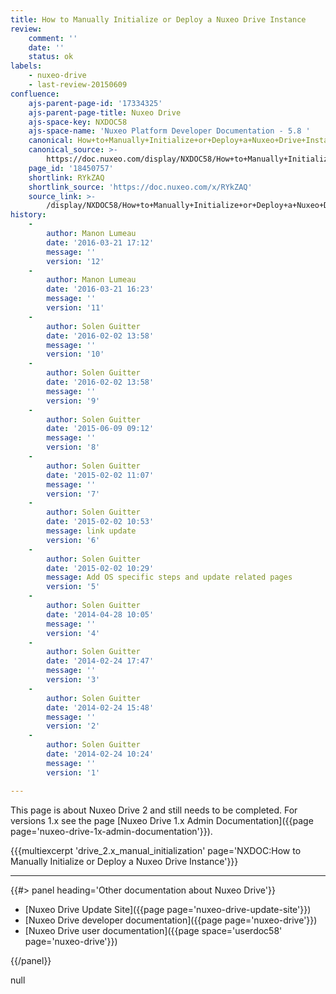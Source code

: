 ```yaml
---
title: How to Manually Initialize or Deploy a Nuxeo Drive Instance
review:
    comment: ''
    date: ''
    status: ok
labels:
    - nuxeo-drive
    - last-review-20150609
confluence:
    ajs-parent-page-id: '17334325'
    ajs-parent-page-title: Nuxeo Drive
    ajs-space-key: NXDOC58
    ajs-space-name: 'Nuxeo Platform Developer Documentation - 5.8 '
    canonical: How+to+Manually+Initialize+or+Deploy+a+Nuxeo+Drive+Instance
    canonical_source: >-
        https://doc.nuxeo.com/display/NXDOC58/How+to+Manually+Initialize+or+Deploy+a+Nuxeo+Drive+Instance
    page_id: '18450757'
    shortlink: RYkZAQ
    shortlink_source: 'https://doc.nuxeo.com/x/RYkZAQ'
    source_link: >-
        /display/NXDOC58/How+to+Manually+Initialize+or+Deploy+a+Nuxeo+Drive+Instance
history:
    - 
        author: Manon Lumeau
        date: '2016-03-21 17:12'
        message: ''
        version: '12'
    - 
        author: Manon Lumeau
        date: '2016-03-21 16:23'
        message: ''
        version: '11'
    - 
        author: Solen Guitter
        date: '2016-02-02 13:58'
        message: ''
        version: '10'
    - 
        author: Solen Guitter
        date: '2016-02-02 13:58'
        message: ''
        version: '9'
    - 
        author: Solen Guitter
        date: '2015-06-09 09:12'
        message: ''
        version: '8'
    - 
        author: Solen Guitter
        date: '2015-02-02 11:07'
        message: ''
        version: '7'
    - 
        author: Solen Guitter
        date: '2015-02-02 10:53'
        message: link update
        version: '6'
    - 
        author: Solen Guitter
        date: '2015-02-02 10:29'
        message: Add OS specific steps and update related pages
        version: '5'
    - 
        author: Solen Guitter
        date: '2014-04-28 10:05'
        message: ''
        version: '4'
    - 
        author: Solen Guitter
        date: '2014-02-24 17:47'
        message: ''
        version: '3'
    - 
        author: Solen Guitter
        date: '2014-02-24 15:48'
        message: ''
        version: '2'
    - 
        author: Solen Guitter
        date: '2014-02-24 10:24'
        message: ''
        version: '1'

---
```

This page is about Nuxeo Drive 2 and still needs to be completed. For versions 1.x see the page [Nuxeo Drive 1.x Admin Documentation]({{page page='nuxeo-drive-1x-admin-documentation'}}).

{{{multiexcerpt 'drive_2.x_manual_initialization' page='NXDOC:How to Manually Initialize or Deploy a Nuxeo Drive Instance'}}}

* * *

<div class="row" data-equalizer data-equalize-on="medium"><div class="column medium-6">{{#> panel heading='Other documentation about Nuxeo Drive'}}

*   [Nuxeo Drive Update Site]({{page page='nuxeo-drive-update-site'}})
*   [Nuxeo Drive developer documentation]({{page page='nuxeo-drive'}})
*   [Nuxeo Drive user documentation]({{page space='userdoc58' page='nuxeo-drive'}})

{{/panel}}</div><div class="column medium-6">null</div></div>